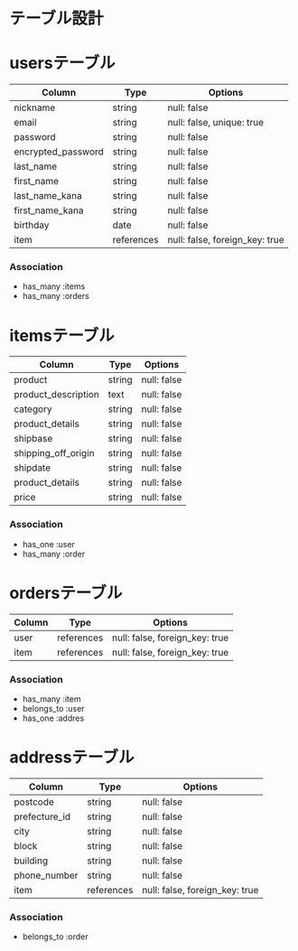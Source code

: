 # テーブル設計

# usersテーブル
| Column             | Type   | Options     |
| ------------------ | ------ | ----------- |
| nickname           | string | null: false |
| email              | string | null: false, unique: true |
| password           | string | null: false |
| encrypted_password | string | null: false |
| last_name          | string | null: false |
| first_name         | string | null: false |
| last_name_kana     | string | null: false |
| first_name_kana    | string | null: false |
| birthday           | date   | null: false |
| item               | references | null: false,  foreign_key: true|

### Association
- has_many :items
- has_many :orders

# itemsテーブル
| Column                 | Type       | Options                        |
| ---------------------- | ---------- | ------------------------------ |
| product                | string      | null: false                    |
| product_description    | text       | null: false                    |
| category               | string      | null: false                    |
| product_details        | string      | null: false                    |
| shipbase               | string     | null: false                    |
| shipping_off_origin    | string     | null: false                    |
| shipdate               | string     | null: false                    |
| product_details        | string     | null: false                    |
| price                  | string     | null: false                    |

### Association
- has_one :user
- has_many :order

# ordersテーブル
| Column     | Type       | Options                        |
| ---------- | ---------- | ------------------------------ |
| user       | references | null: false, foreign_key: true |
| item       | references | null: false, foreign_key: true |

### Association
- has_many :item
- belongs_to :user
- has_one :addres

# addressテーブル
| Column        | Type       | Options                        |
| --------------| ---------- | ------------------------------ |
| postcode      | string     | null: false                    |
| prefecture_id | string     | null: false                    |
| city          | string     | null: false                    |
| block         | string     | null: false                    |
| building      | string     | null: false                    |
| phone_number  | string     | null: false                    |
| item          | references | null: false, foreign_key: true |

### Association
- belongs_to :order
